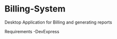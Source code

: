 # Billing-System

Desktop Application for Billing and generating reports

Requirements 
  -DevExpress
  


